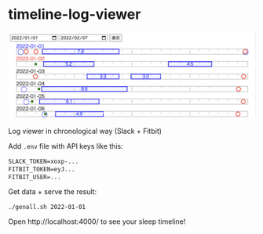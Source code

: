 # timeline-log-viewer

![screen shot](./docs/screenshot.png)

Log viewer in chronological way (Slack + Fitbit)

Add `.env` file with API keys like this:
```
SLACK_TOKEN=xoxp-...
FITBIT_TOKEN=eyJ...
FITBIT_USER=...
```

Get data + serve the result:
```
./genall.sh 2022-01-01
```

Open http://localhost:4000/ to see your sleep timeline!

